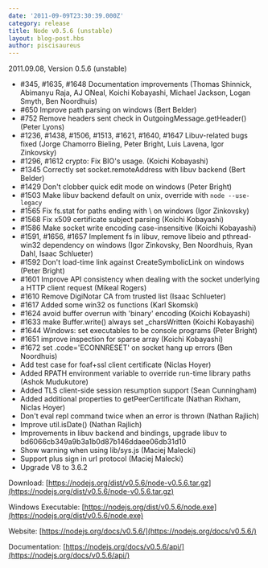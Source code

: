 ```yaml
---
date: '2011-09-09T23:30:39.000Z'
category: release
title: Node v0.5.6 (unstable)
layout: blog-post.hbs
author: piscisaureus
---
```


2011.09.08, Version 0.5.6 (unstable)

- #345, #1635, #1648 Documentation improvements (Thomas Shinnick, Abimanyu Raja, AJ ONeal, Koichi Kobayashi, Michael Jackson, Logan Smyth, Ben Noordhuis)
- #650 Improve path parsing on windows (Bert Belder)
- #752 Remove headers sent check in OutgoingMessage.getHeader() (Peter Lyons)
- #1236, #1438, #1506, #1513, #1621, #1640, #1647 Libuv-related bugs fixed (Jorge Chamorro Bieling, Peter Bright, Luis Lavena, Igor Zinkovsky)
- #1296, #1612 crypto: Fix BIO's usage. (Koichi Kobayashi)
- #1345 Correctly set socket.remoteAddress with libuv backend (Bert Belder)
- #1429 Don't clobber quick edit mode on windows (Peter Bright)
- #1503 Make libuv backend default on unix, override with `node --use-legacy`
- #1565 Fix fs.stat for paths ending with \\ on windows (Igor Zinkovsky)
- #1568 Fix x509 certificate subject parsing (Koichi Kobayashi)
- #1586 Make socket write encoding case-insensitive (Koichi Kobayashi)
- #1591, #1656, #1657 Implement fs in libuv, remove libeio and pthread-win32 dependency on windows (Igor Zinkovsky, Ben Noordhuis, Ryan Dahl, Isaac Schlueter)
- #1592 Don't load-time link against CreateSymbolicLink on windows (Peter Bright)
- #1601 Improve API consistency when dealing with the socket underlying a HTTP client request (Mikeal Rogers)
- #1610 Remove DigiNotar CA from trusted list (Isaac Schlueter)
- #1617 Added some win32 os functions (Karl Skomski)
- #1624 avoid buffer overrun with 'binary' encoding (Koichi Kobayashi)
- #1633 make Buffer.write() always set \_charsWritten (Koichi Kobayashi)
- #1644 Windows: set executables to be console programs (Peter Bright)
- #1651 improve inspection for sparse array (Koichi Kobayashi)
- #1672 set .code='ECONNRESET' on socket hang up errors (Ben Noordhuis)
- Add test case for foaf+ssl client certificate (Niclas Hoyer)
- Added RPATH environment variable to override run-time library paths (Ashok Mudukutore)
- Added TLS client-side session resumption support (Sean Cunningham)
- Added additional properties to getPeerCertificate (Nathan Rixham, Niclas Hoyer)
- Don't eval repl command twice when an error is thrown (Nathan Rajlich)
- Improve util.isDate() (Nathan Rajlich)
- Improvements in libuv backend and bindings, upgrade libuv to bd6066cb349a9b3a1b0d87b146ddaee06db31d10
- Show warning when using lib/sys.js (Maciej Malecki)
- Support plus sign in url protocol (Maciej Malecki)
- Upgrade V8 to 3.6.2

Download: [https://nodejs.org/dist/v0.5.6/node-v0.5.6.tar.gz](https://nodejs.org/dist/v0.5.6/node-v0.5.6.tar.gz)

Windows Executable: [https://nodejs.org/dist/v0.5.6/node.exe](https://nodejs.org/dist/v0.5.6/node.exe)

Website: [https://nodejs.org/docs/v0.5.6/](https://nodejs.org/docs/v0.5.6/)

Documentation: [https://nodejs.org/docs/v0.5.6/api/](https://nodejs.org/docs/v0.5.6/api/)

